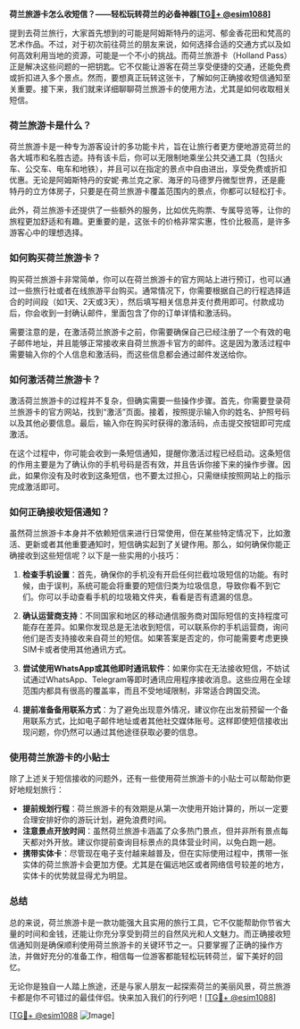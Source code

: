 **荷兰旅游卡怎么收短信？——轻松玩转荷兰的必备神器[[TG💪+ @esim1088](https://t.me/s/esim1088)]**

提到去荷兰旅行，大家首先想到的可能是阿姆斯特丹的运河、郁金香花田和梵高的艺术作品。不过，对于初次前往荷兰的朋友来说，如何选择合适的交通方式以及如何高效利用当地的资源，可能是一个不小的挑战。而荷兰旅游卡（Holland Pass）正是解决这些问题的一把钥匙。它不仅能让游客在荷兰享受便捷的交通，还能免费或折扣进入多个景点。然而，要想真正玩转这张卡，了解如何正确接收短信通知至关重要。接下来，我们就来详细聊聊荷兰旅游卡的使用方法，尤其是如何收取相关短信。

### 荷兰旅游卡是什么？

荷兰旅游卡是一种专为游客设计的多功能卡片，旨在让旅行者更方便地游览荷兰的各大城市和名胜古迹。持有该卡后，你可以无限制地乘坐公共交通工具（包括火车、公交车、电车和地铁），并且可以在指定的景点中自由进出，享受免费或折扣优惠。无论是阿姆斯特丹的安妮·弗兰克之家、海牙的马德罗丹微型世界，还是鹿特丹的立方体房子，只要是在荷兰旅游卡覆盖范围内的景点，你都可以轻松打卡。

此外，荷兰旅游卡还提供了一些额外的服务，比如优先购票、专属导览等，让你的旅程更加舒适和有趣。更重要的是，这张卡的价格非常实惠，性价比极高，是许多游客心中的理想选择。

### 如何购买荷兰旅游卡？

购买荷兰旅游卡非常简单，你可以在荷兰旅游卡的官方网站上进行预订，也可以通过一些旅行社或者在线旅游平台购买。通常情况下，你需要根据自己的行程选择适合的时间段（如1天、2天或3天），然后填写相关信息并支付费用即可。付款成功后，你会收到一封确认邮件，里面包含了你的订单详情和激活码。

需要注意的是，在激活荷兰旅游卡之前，你需要确保自己已经注册了一个有效的电子邮件地址，并且能够正常接收来自荷兰旅游卡官方的邮件。这是因为激活过程中需要输入你的个人信息和激活码，而这些信息都会通过邮件发送给你。

### 如何激活荷兰旅游卡？

激活荷兰旅游卡的过程并不复杂，但确实需要一些操作步骤。首先，你需要登录荷兰旅游卡的官方网站，找到“激活”页面。接着，按照提示输入你的姓名、护照号码以及其他必要信息。最后，输入你在购买时获得的激活码，点击提交按钮即可完成激活。

在这个过程中，你可能会收到一条短信通知，提醒你激活过程已经启动。这条短信的作用主要是为了确认你的手机号码是否有效，并且告诉你接下来的操作步骤。因此，如果你没有及时收到这条短信，也不要太过担心，只需继续按照网站上的指示完成激活即可。

### 如何正确接收短信通知？

虽然荷兰旅游卡本身并不依赖短信来进行日常使用，但在某些特定情况下，比如激活、更新或者其他重要通知时，短信确实起到了关键作用。那么，如何确保你能正确接收到这些短信呢？以下是一些实用的小技巧：

1. **检查手机设置**：首先，确保你的手机没有开启任何拦截垃圾短信的功能。有时候，由于误判，系统可能会将重要的短信归类为垃圾信息，导致你看不到它们。你可以手动查看手机的垃圾箱文件夹，看看是否有遗漏的信息。

2. **确认运营商支持**：不同国家和地区的移动通信服务商对国际短信的支持程度可能存在差异。如果你发现总是无法收到短信，可以联系你的手机运营商，询问他们是否支持接收来自荷兰的短信。如果答案是否定的，你可能需要考虑更换SIM卡或者使用其他通讯方式。

3. **尝试使用WhatsApp或其他即时通讯软件**：如果你实在无法接收短信，不妨试试通过WhatsApp、Telegram等即时通讯应用程序接收消息。这些应用在全球范围内都具有很高的覆盖率，而且不受地域限制，非常适合跨国交流。

4. **提前准备备用联系方式**：为了避免出现意外情况，建议你在出发前预留一个备用联系方式，比如电子邮件地址或者其他社交媒体账号。这样即使短信接收出现问题，你仍然可以通过其他途径获取必要的信息。

### 使用荷兰旅游卡的小贴士

除了上述关于短信接收的问题外，还有一些使用荷兰旅游卡的小贴士可以帮助你更好地规划旅行：

- **提前规划行程**：荷兰旅游卡的有效期是从第一次使用开始计算的，所以一定要合理安排好你的游玩计划，避免浪费时间。
- **注意景点开放时间**：虽然荷兰旅游卡涵盖了众多热门景点，但并非所有景点每天都对外开放。建议你提前查询目标景点的具体营业时间，以免白跑一趟。
- **携带实体卡**：尽管现在电子支付越来越普及，但在实际使用过程中，携带一张实体的荷兰旅游卡会更加方便。尤其是在偏远地区或者网络信号较差的地方，实体卡的优势就显得尤为明显。

### 总结

总的来说，荷兰旅游卡是一款功能强大且实用的旅行工具，它不仅能帮助你节省大量的时间和金钱，还能让你充分享受到荷兰的自然风光和人文魅力。而正确接收短信通知则是确保顺利使用荷兰旅游卡的关键环节之一。只要掌握了正确的操作方法，并做好充分的准备工作，相信每一位游客都能轻松玩转荷兰，留下美好的回忆。

无论你是独自一人踏上旅途，还是与家人朋友一起探索荷兰的美丽风景，荷兰旅游卡都是你不可错过的最佳伴侣。快来加入我们的行列吧！[[TG💪+ @esim1088](https://t.me/s/esim1088)] 

[[TG💪+ @esim1088](https://t.me/s/esim1088) ![Image](https://i.postimg.cc/4NQfJmqS/Snipaste-2025-05-13-00-14-12.png)]